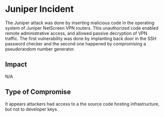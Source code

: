 # Juniper Incident

The Juniper attack was done by inserting malicious code in the operating system
of Juniper NetScreen VPN routers. This unauthorized code enabled remote
administrative access, and allowed passive decryption of VPN traffic. The first
vulnerability was done by implanting back door in the SSH password checker and
the second one happened by compromising a pseudorandom number generator.

## Impact

N/A

## Type of Compromise

It appears attackers had access to a the source code hosting infrastructure,
but not to developer keys.

